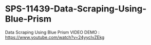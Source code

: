 # SPS-11439-Data-Scraping-Using-Blue-Prism
Data Scraping Using Blue Prism
VIDEO DEMO : https://www.youtube.com/watch?v=24yycIvZEkg
